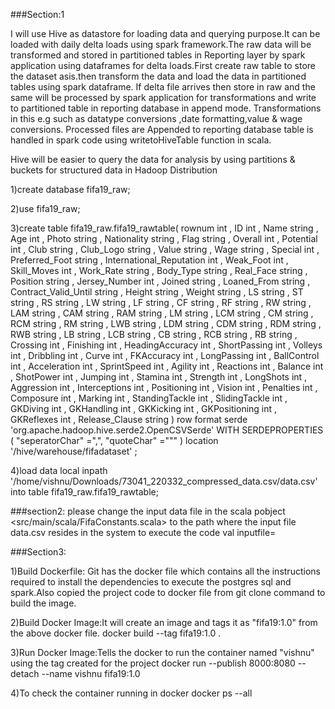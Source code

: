 

###Section:1


I will use Hive as datastore for loading data and querying purpose.It can be loaded with daily delta loads using spark framework.The raw data will be transformed and stored in partitioned tables in Reporting layer by spark application using dataframes for delta loads.First create raw table to store the dataset asis.then transform the data and load the data in partitioned tables using spark dataframe.
If delta file arrives then store in raw and the same will be processed by spark application for transformations and write to partitioned table in reporting database in append mode.
Transformations in this e.g such as datatype conversions ,date formatting,value & wage conversions.
 Processed files are Appended to reporting database table is handled in spark code using writetoHiveTable function in scala.

Hive will be easier to query the data for analysis by using partitions & buckets for structured data in Hadoop Distribution


1)create database fifa19_raw;

2)use fifa19_raw;

3)create table fifa19_raw.fifa19_rawtable(
rownum int
, ID  int 
, Name   string 
, Age  int 
, Photo   string 
, Nationality   string 
, Flag   string 
, Overall  int 
, Potential  int 
, Club   string 
, Club_Logo   string 
, Value   string 
, Wage   string 
, Special  int 
, Preferred_Foot   string 
, International_Reputation  int 
, Weak_Foot  int 
, Skill_Moves  int 
, Work_Rate   string 
, Body_Type   string 
, Real_Face   string 
, Position   string 
, Jersey_Number  int 
, Joined   string 
, Loaned_From   string 
, Contract_Valid_Until   string 
, Height   string 
, Weight   string 
, LS   string 
, ST   string 
, RS   string 
, LW   string 
, LF   string 
, CF   string 
, RF   string 
, RW   string 
, LAM   string 
, CAM   string 
, RAM   string 
, LM   string 
, LCM   string 
, CM   string 
, RCM   string 
, RM   string 
, LWB   string 
, LDM   string 
, CDM   string 
, RDM   string 
, RWB   string 
, LB   string 
, LCB   string 
, CB   string 
, RCB   string 
, RB   string 
, Crossing  int 
, Finishing  int 
, HeadingAccuracy  int 
, ShortPassing  int 
, Volleys  int 
, Dribbling  int 
, Curve  int 
, FKAccuracy  int 
, LongPassing  int 
, BallControl  int 
, Acceleration  int 
, SprintSpeed  int 
, Agility  int 
, Reactions  int 
, Balance  int 
, ShotPower  int 
, Jumping  int 
, Stamina  int 
, Strength  int 
, LongShots  int 
, Aggression  int 
, Interceptions  int 
, Positioning  int 
, Vision  int 
, Penalties  int 
, Composure  int 
, Marking  int 
, StandingTackle  int 
, SlidingTackle  int 
, GKDiving  int 
, GKHandling  int 
, GKKicking  int 
, GKPositioning  int 
, GKReflexes  int 
, Release_Clause   string 
) 
row format serde 'org.apache.hadoop.hive.serde2.OpenCSVSerde'
WITH SERDEPROPERTIES (
"seperatorChar" ="\,",
"quoteChar" ="\""
)
location '/hive/warehouse/fifadataset' ;



4)load data local inpath '/home/vishnu/Downloads/73041_220332_compressed_data.csv/data.csv' into table fifa19_raw.fifa19_rawtable;

###section2:
please change the input data file in the scala pobject <src/main/scala/FifaConstants.scala> to the path where the input file data.csv resides in the system to execute the code
val inputfile=<Absolute Path of the Input file>


###Section3:

1)Build Dockerfile: Git has the docker file which contains all the instructions required to install the dependencies to execute the postgres sql and spark.Also copied the project code to docker file from git clone command to build the image.

2)Build Docker Image:It will create an image and tags it as "fifa19:1.0" from the above docker file.
docker build --tag fifa19:1.0 .

3)Run Docker Image:Tells the docker to run the container named "vishnu" using the tag created for the project 
docker run --publish 8000:8080 --detach --name vishnu fifa19:1.0

4)To check the container running in docker
docker ps --all










